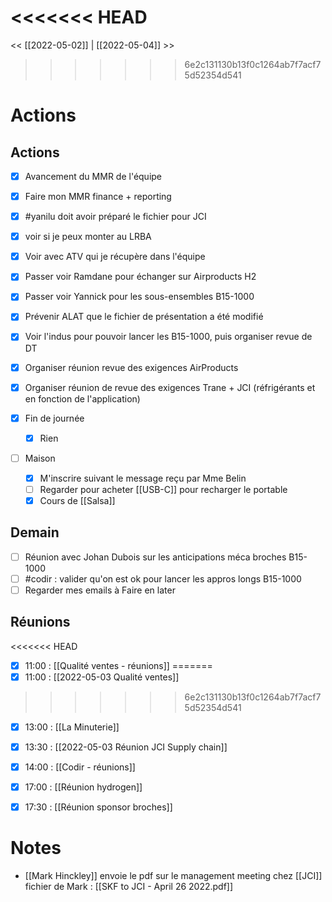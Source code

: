 <<<<<<< HEAD
=======
<< [[2022-05-02]] | [[2022-05-04]] >>

>>>>>>> 6e2c131130b13f0c1264ab7f7acf75d52354d541
# Actions


## Actions
- [x] Avancement du MMR de l'équipe
- [x] Faire mon MMR finance + reporting
- [x] #yanilu doit avoir préparé le fichier pour JCI
- [x] voir si je peux monter au LRBA
- [x] Voir avec ATV qui je récupère dans l'équipe
- [x] Passer voir Ramdane pour échanger sur Airproducts H2
- [x] Passer voir Yannick pour les sous-ensembles B15-1000
- [x] Prévenir ALAT que le fichier de présentation a été modifié
- [x] Voir l'indus pour pouvoir lancer les B15-1000, puis organiser revue de DT
- [x] Organiser réunion revue des exigences AirProducts
- [x] Organiser réunion de revue des exigences Trane + JCI (réfrigérants et en fonction de l'application)


- [x] Fin de journée
	- [x] Rien
- [ ] Maison
	- [x] M'inscrire suivant le message reçu par Mme Belin
	- [ ] Regarder pour acheter [[USB-C]] pour recharger le portable
	- [x] Cours de [[Salsa]]

## Demain
- [ ] Réunion avec Johan Dubois sur les anticipations méca broches B15-1000
- [ ] #codir : valider qu'on est ok pour lancer les appros longs B15-1000
- [ ] Regarder mes emails à Faire en later

## Réunions
<<<<<<< HEAD
- [x] 11:00 : [[Qualité ventes - réunions]]
=======
- [x] 11:00 : [[2022-05-03 Qualité ventes]]
>>>>>>> 6e2c131130b13f0c1264ab7f7acf75d52354d541
- [x] 13:00 : [[La Minuterie]]
- [x] 13:30 : [[2022-05-03 Réunion JCI Supply chain]]
- [x] 14:00 : [[Codir - réunions]]
- [x] 17:00 : [[Réunion hydrogen]]
- [x] 17:30 : [[Réunion sponsor broches]]


# Notes
- [[Mark Hinckley]] envoie le pdf sur le management meeting chez [[JCI]]
	fichier de Mark : [[SKF to JCI - April 26 2022.pdf]]